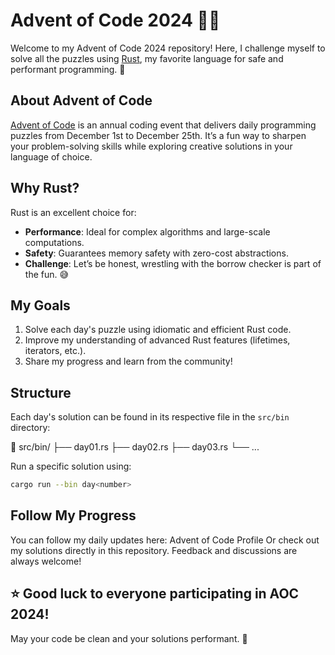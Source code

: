 # Advent of Code 2024 🎄🚀

Welcome to my Advent of Code 2024 repository! Here, I challenge myself to solve all the puzzles using [Rust](https://www.rust-lang.org/), my favorite language for safe and performant programming. 🦀

## About Advent of Code

[Advent of Code](https://adventofcode.com/) is an annual coding event that delivers daily programming puzzles from December 1st to December 25th. It’s a fun way to sharpen your problem-solving skills while exploring creative solutions in your language of choice.

## Why Rust?

Rust is an excellent choice for:

- **Performance**: Ideal for complex algorithms and large-scale computations.
- **Safety**: Guarantees memory safety with zero-cost abstractions.
- **Challenge**: Let’s be honest, wrestling with the borrow checker is part of the fun. 😅

## My Goals

1. Solve each day's puzzle using idiomatic and efficient Rust code.
2. Improve my understanding of advanced Rust features (lifetimes, iterators, etc.).
3. Share my progress and learn from the community!

## Structure

Each day's solution can be found in its respective file in the `src/bin` directory:

📂 src/bin/
├── day01.rs
├── day02.rs
├── day03.rs
└── ...

Run a specific solution using:

```bash
cargo run --bin day<number>
```

## Follow My Progress

You can follow my daily updates here: Advent of Code Profile
Or check out my solutions directly in this repository. Feedback and discussions are always welcome!

## ⭐️ Good luck to everyone participating in AOC 2024!

May your code be clean and your solutions performant. 🚀
